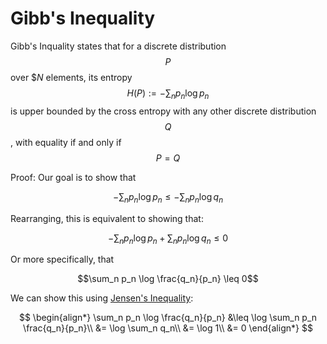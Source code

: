 # Gibb's Inequality

Gibb's Inquality states that for a discrete distribution $$P$$ over $$N$ elements,
its entropy $$H(P) := - \sum_n p_n \log p_n $$ is upper bounded by the cross entropy
with any other discrete distribution $$Q$$, with equality if and only if $$P = Q$$

Proof: Our goal is to show that 

$$- \sum_n p_n \log p_n \leq - \sum_n p_n \log q_n $$

Rearranging, this is equivalent to showing that:

$$- \sum_n p_n \log p_n + \sum_n p_n \log q_n \leq 0$$

Or more specifically, that

$$\sum_n p_n \log \frac{q_n}{p_n} \leq 0$$

We can show this using [Jensen's Inequality](jensen_inequality.md):

$$
\begin{align*}
\sum_n p_n \log \frac{q_n}{p_n} &\leq \log \sum_n p_n \frac{q_n}{p_n}\\
&= \log \sum_n q_n\\
&= \log 1\\
&= 0
\end{align*}
$$

